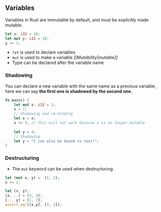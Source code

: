 ## Variables
Variables in Rust are immutable by default, and must be explicitly made mutable.
```rust
let x: i32 = 10;
let mut y: i32 = 10;
y += 1;
```
- `let` is used to declare variables
- `mut` is used to make a variable *[[Mutability|mutable]]*
- Type can be declared after the variable name
### Shadowing
You can declare a new variable with the same name as a previous variable, here we can say **the first one is shadowed by the second one.**
```rust
fn main() {
    let mut x: i32 = 1;
    x = 7;
    // Shadowing and re-binding
    let x = x; 
    x += 3; // This will not work because x is no longer mutable
   
    let y = 4;
    // Shadowing
    let y = "I can also be bound to text!"; 
}
```

### Destructuring
- The `mut` keyword can be used when destructuring 
```rust
let (mut x, y) =  (1, 2);
x += 2;

let (x, y);
(x, ..) = (3, 4);
[.., y] = [1, 2];
assert_eq!([x,y], [3, 2]);
```